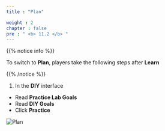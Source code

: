 ```yaml
---
title : "Plan"

weight : 2
chapter : false
pre : " <b> 11.2 </b> "
---
```


{{% notice info %}}

To switch to **Plan**, players take the following steps after **Learn**

{{% /notice %}}

1. In the **DIY** interface

- Read **Practice Lab Goals**
- Read **DIY Goals**
- Click **Practice**

![Plan](/images/11-security/11.2-plan/1-plan.png)

